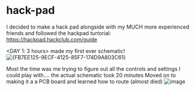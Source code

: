 # hack-pad
I decided to make a hack pad alongside with my MUCH more experienced friends and followed the hackpad turtorial: https://hackpad.hackclub.com/guide

<DAY 1: 3 hours>
made my first ever schematic!
![{FB7EE125-9ECF-4125-85F7-174D9A803C61}](https://github.com/user-attachments/assets/0942a054-6721-41ab-b920-0fbd30212847)

Most the time was me trying to figure out all the controls and settings I could play with.... the actual schematic took 20 minutes
Moved on to making it a a PCB board and learned how to route (almost died)
![image](https://github.com/user-attachments/assets/cb201889-3d91-417a-bfd8-f0d94ce95724)
